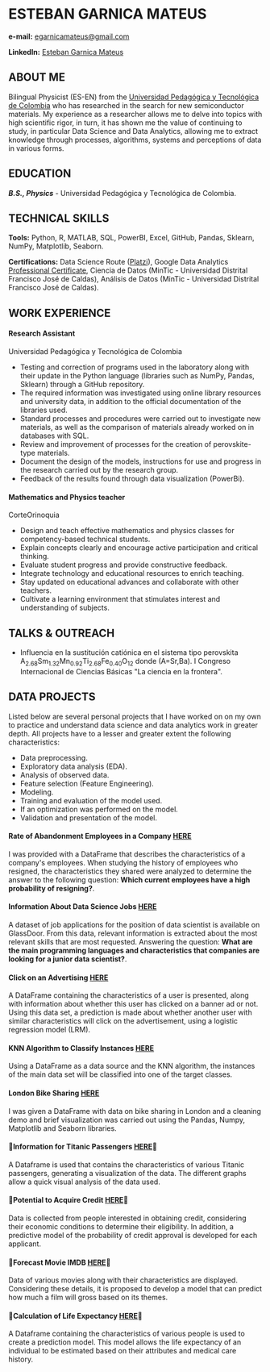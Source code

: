 # ESTEBAN GARNICA MATEUS 

**e-mail:** <egarnicamateus@gmail.com>

**LinkedIn:** [Esteban Garnica Mateus](https://www.linkedin.com/in/esteban-garnica-mateus/)

## ABOUT ME

Bilingual Physicist (ES-EN) from the [Universidad Pedagógica y Tecnológica de Colombia](https://www.uptc.edu.co/sitio) who has researched in the search for new semiconductor materials. My experience as a researcher allows me to delve into topics with high scientific rigor, in turn, it has shown me the value of continuing to study, in particular Data Science and Data Analytics, allowing me to extract knowledge through processes, algorithms, systems and perceptions of data in various forms.

## EDUCATION 

***B.S., Physics*** - Universidad Pedagógica y Tecnológica de Colombia.

## TECHNICAL SKILLS

**Tools:** Python, R, MATLAB, SQL, PowerBI, Excel, GitHub, Pandas, Sklearn, NumPy, Matplotlib, Seaborn.

**Certifications:** Data Science Route ([Platzi](https://platzi.com/)), Google Data Analytics [Professional Certificate](https://www.coursera.org/programs/catalogo-abierto-andap-skz2d/professional-certificates/google-data-analytics), Ciencia de Datos (MinTic - Universidad Distrital Francisco José de Caldas), Análisis de Datos (MinTic - Universidad Distrital Francisco José de Caldas).

## WORK EXPERIENCE

#### **Research Assistant**
Universidad Pedagógica y Tecnológica de Colombia

+ Testing and correction of programs used in the laboratory along with their update in the Python language (libraries such as NumPy, Pandas, Sklearn) through a GitHub repository.
+	The required information was investigated using online library resources and university data, in addition to the official documentation of the libraries used.
+	Standard processes and procedures were carried out to investigate new materials, as well as the comparison of materials already worked on in databases with SQL.
+	Review and improvement of processes for the creation of perovskite-type materials.
+	Document the design of the models, instructions for use and progress in the research carried out by the research group.
+	Feedback of the results found through data visualization (PowerBi).

#### **Mathematics and Physics teacher**
CorteOrinoquia
+	Design and teach effective mathematics and physics classes for competency-based technical students.
+	Explain concepts clearly and encourage active participation and critical thinking.
+	Evaluate student progress and provide constructive feedback.
+	Integrate technology and educational resources to enrich teaching.
+	Stay updated on educational advances and collaborate with other teachers.
+	Cultivate a learning environment that stimulates interest and understanding of subjects.

## TALKS & OUTREACH
+ Influencia en la sustitución catiónica en el sistema tipo perovskita A<sub>2.68</sub>Sm<sub>1.32</sub>Mn<sub>0.92</sub>Ti<sub>2.68</sub>Fe<sub>0.40</sub>O<sub>12</sub> donde (A=Sr,Ba). I Congreso Internacional de Ciencias Básicas "La ciencia en la frontera".

## DATA PROJECTS

Listed below are several personal projects that I have worked on on my own to practice and understand data science and data analytics work in greater depth. All projects have to a lesser and greater extent the following characteristics:

+ Data preprocessing.
+ Exploratory data analysis (EDA).
+ Analysis of observed data.
+ Feature selection (Feature Engineering).
+ Modeling.
+ Training and evaluation of the model used.
+ If an optimization was performed on the model.
+ Validation and presentation of the model.

#### Rate of Abandonment Employees in a Company [HERE](https://github.com/EstebanGarnicaMateus/EstebanGarnicaMateus.github.io/blob/main/Projects/Abandonment_Employees/Abandonment_employees.ipynb)

I was provided with a DataFrame that describes the characteristics of a company's employees. When studying the history of employees who resigned, the characteristics they shared were analyzed to determine the answer to the following question: __Which current employees have a high probability of resigning?__.

#### Information About Data Science Jobs [HERE](https://github.com/EstebanGarnicaMateus/EstebanGarnicaMateus.github.io/blob/main/Projects/Glassdoor_Data_Jobs/DS_glassdoor.ipynb)

A dataset of job applications for the position of data scientist is available on GlassDoor. From this data, relevant information is extracted about the most relevant skills that are most requested. Answering the question: __What are the main programming languages and characteristics that companies are looking for a junior data scientist?__.

#### Click on an Advertising [HERE](https://github.com/EstebanGarnicaMateus/EstebanGarnicaMateus.github.io/blob/main/Projects/Advertaising/ML_LR_microproject.ipynb)

A DataFrame containing the characteristics of a user is presented, along with information about whether this user has clicked on a banner ad or not. Using this data set, a prediction is made about whether another user with similar characteristics will click on the advertisement, using a logistic regression model (LRM).

#### KNN Algorithm to Classify Instances [HERE](https://github.com/EstebanGarnicaMateus/EstebanGarnicaMateus.github.io/blob/main/Projects/KNN/ML_KNN_microproject.ipynb)

Using a DataFrame as a data source and the KNN algorithm, the instances of the main data set will be classified into one of the target classes.

#### London Bike Sharing [HERE](https://github.com/EstebanGarnicaMateus/EstebanGarnicaMateus.github.io/blob/main/Projects/Bike_Sharing_London/Bike_sharing.ipynb)

I was given a DataFrame with data on bike sharing in London and a cleaning demo and brief visualization was carried out using the Pandas, Numpy, Matplotlib and Seaborn libraries.

#### 🚧Information for Titanic Passengers [HERE](https://github.com/EstebanGarnicaMateus/EstebanGarnicaMateus.github.io/blob/main/Projects/Titanic/Titanic.ipynb)🚧

A Dataframe is used that contains the characteristics of various Titanic passengers, generating a visualization of the data. The different graphs allow a quick visual analysis of the data used.

#### 🚧Potential to Acquire Credit [HERE](https://github.com/EstebanGarnicaMateus/EstebanGarnicaMateus.github.io/blob/main/Projects/Credit_Bank_Potential/Credit_bank.ipynb)🚧

Data is collected from people interested in obtaining credit, considering their economic conditions to determine their eligibility. In addition, a predictive model of the probability of credit approval is developed for each applicant.

#### 🚧Forecast Movie IMDB [HERE](https://github.com/EstebanGarnicaMateus/EstebanGarnicaMateus.github.io/blob/main/Projects/Forecast_IMDB/Forecast_ML.ipynb)🚧

Data of various movies along with their characteristics are displayed. Considering these details, it is proposed to develop a model that can predict how much a film will gross based on its themes.

#### 🚧Calculation of Life Expectancy [HERE](https://github.com/EstebanGarnicaMateus/EstebanGarnicaMateus.github.io/blob/main/Projects/Life_Expectancy/Life_expectancy.ipynb)🚧

A Dataframe containing the characteristics of various people is used to create a prediction model. This model allows the life expectancy of an individual to be estimated based on their attributes and medical care history.
